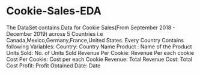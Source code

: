 # Cookie-Sales-EDA
The DataSet contains Data for Cookie Sales(From September 2018 - December 2019) across 5 Countries i.e Canada,Mexico,Germany,France,United States.
Every Country Contains following Variables:
Country: Country Name
Product : Name of the Product
Units Sold: No. of Units Sold
Revenue Per Cookie: Revenue Per each cookie
Cost Per Cookie: Cost per each Cookie
Revenue: Total Revenue
Cost: Total Cost
Profit: Profit Obtained
Date: Date


